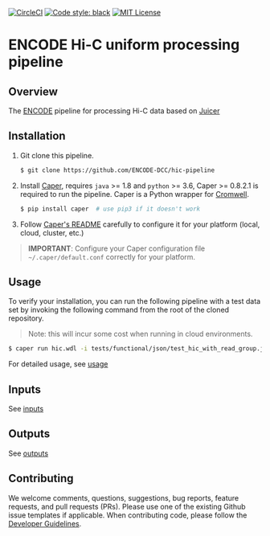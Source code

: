 [![CircleCI](https://circleci.com/gh/ENCODE-DCC/hic-pipeline/tree/dev.svg?style=svg)](https://circleci.com/gh/ENCODE-DCC/hic-pipeline/tree/dev)
[![Code style: black](https://img.shields.io/badge/code%20style-black-000000.svg)](https://github.com/psf/black)
[![MIT License](https://img.shields.io/badge/license-MIT-green)](LICENSE)

# ENCODE Hi-C uniform processing pipeline

## Overview

The [ENCODE](https://www.encodeproject.org/) pipeline for processing Hi-C data based on [Juicer](https://github.com/aidenlab/juicer)

## Installation

1. Git clone this pipeline.
    ```bash
    $ git clone https://github.com/ENCODE-DCC/hic-pipeline
    ```

2. Install [Caper](https://github.com/ENCODE-DCC/caper), requires `java` >= 1.8 and `python` >= 3.6, Caper >= 0.8.2.1 is required to run the pipeline. Caper is a Python wrapper for [Cromwell](https://github.com/broadinstitute/cromwell).
    ```bash
    $ pip install caper  # use pip3 if it doesn't work
    ```

3. Follow [Caper's README](https://github.com/ENCODE-DCC/caper) carefully to configure it for your platform (local, cloud, cluster, etc.)
> **IMPORTANT**: Configure your Caper configuration file `~/.caper/default.conf` correctly for your platform.

## Usage

To verify your installation, you can run the following pipeline with a test data set by invoking the following command from the root of the cloned repository.

> Note: this will incur some cost when running in cloud environments.

```bash
$ caper run hic.wdl -i tests/functional/json/test_hic_with_read_group.json
```

For detailed usage, see [usage](docs/usage.md)

## Inputs

See [inputs](docs/reference.md#inputs)


## Outputs

See [outputs](docs/reference.md#outputs)

## Contributing

We welcome comments, questions, suggestions, bug reports, feature requests, and pull requests (PRs). Please use one of the existing Github issue templates if applicable. When contributing code, please follow the [Developer Guidelines](docs/CONTRIBUTING.md#developer-guidelines).
